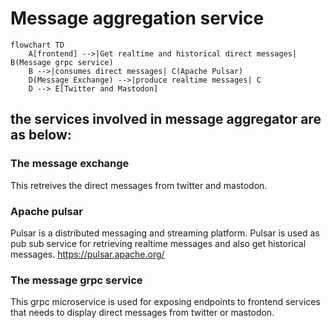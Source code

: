 # Message aggregation service

```mermaid
flowchart TD
    A[frontend] -->|Get realtime and historical direct messages| B(Message grpc service)
    B -->|consumes direct messages| C(Apache Pulsar)
    D(Message Exchange) -->|produce realtime messages| C
    D --> E[Twitter and Mastodon]
```

## the services involved in message aggregator are as below:
### The message exchange
This retreives the direct messages from twitter and mastodon. 

### Apache pulsar
Pulsar is a distributed messaging and streaming platform. Pulsar is used as pub sub service for retrieving realtime messages and also get historical messages. 
https://pulsar.apache.org/

### The message grpc service
This grpc microservice is used for exposing endpoints to frontend services that needs to display direct messages from twitter or mastodon. 

